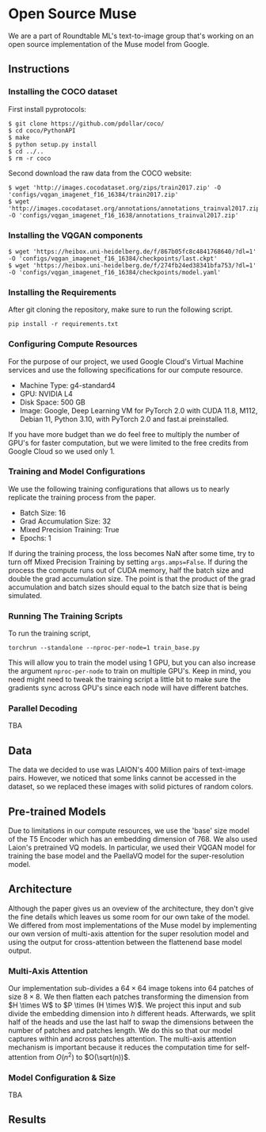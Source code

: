 # Open Source Muse
We are a part of Roundtable ML's text-to-image group that's working on an open source implementation of the Muse model from Google.
## Instructions
### Installing the COCO dataset
First install pyprotocols:
```
$ git clone https://github.com/pdollar/coco/
$ cd coco/PythonAPI
$ make
$ python setup.py install
$ cd ../..
$ rm -r coco
```

Second download the raw data from the COCO website:
```
$ wget 'http://images.cocodataset.org/zips/train2017.zip' -O 'configs/vqgan_imagenet_f16_16384/train2017.zip'
$ wget 'http://images.cocodataset.org/annotations/annotations_trainval2017.zip' -O 'configs/vqgan_imagenet_f16_1638/annotations_trainval2017.zip'
```
### Installing the VQGAN components
```
$ wget 'https://heibox.uni-heidelberg.de/f/867b05fc8c4841768640/?dl=1' -O 'configs/vqgan_imagenet_f16_16384/checkpoints/last.ckpt'
$ wget 'https://heibox.uni-heidelberg.de/f/274fb24ed38341bfa753/?dl=1' -O 'configs/vqgan_imagenet_f16_16384/checkpoints/model.yaml'
```
### Installing the Requirements
After git cloning the repository, make sure to run the following script.
```
pip install -r requirements.txt
```
### Configuring Compute Resources
For the purpose of our project, we used Google Cloud's Virtual Machine services and use the following specifications for our compute resource.

- Machine Type: g4-standard4
- GPU: NVIDIA L4
- Disk Space: 500 GB
- Image: Google, Deep Learning VM for PyTorch 2.0 with CUDA 11.8, M112, Debian 11, Python 3.10, with PyTorch 2.0 and fast.ai preinstalled.

If you have more budget than we do feel free to multiply the number of GPU's for faster computation, but we were limited to the free credits from Google Cloud so we used only 1.

### Training and Model Configurations
We use the following training configurations that allows us to nearly replicate the training process from the paper.
- Batch Size: 16
- Grad Accumulation Size: 32
- Mixed Precision Training: True
- Epochs: 1

If during the training process, the loss becomes NaN after some time, try to turn off Mixed Precision Training by setting `args.amps=False`. If during the process the compute runs out of CUDA memory, half the batch size and double the grad accumulation size. The point is that the product of the grad accumulation and batch sizes should equal to the batch size that is being simulated.

### Running The Training Scripts
To run the training script,
```
torchrun --standalone --nproc-per-node=1 train_base.py
```
This will allow you to train the model using 1 GPU, but you can also increase the argument `nproc-per-node` to train on multiple GPU's. Keep in mind, you need might need to tweak the training script a little bit to make sure the gradients sync across GPU's since each node will have different batches.

### Parallel Decoding
TBA

## Data
The data we decided to use was LAION's 400 Million pairs of text-image pairs. However, we noticed that some links cannot be accessed in the dataset, so we replaced these images with solid pictures of random colors. 

## Pre-trained Models
Due to limitations in our compute resources, we use the 'base' size model of the T5 Encoder which has an embedding dimension of 768. We also used Laion's pretrained VQ models. In particular, we used their VQGAN model for training the base model and the PaellaVQ model for the super-resolution model.

## Architecture
Although the paper gives us an oveview of the architecture, they don't give the fine details which leaves us some room for our own take of the model. We differed from most implementations of the Muse model by implementing our own version of multi-axis attention for the super resolution model and using the output for cross-attention between the flattenend base model output. 

### Multi-Axis Attention
Our implementation sub-divides a $64 \times 64$ image tokens into 64 patches of size $8 \times 8$. We then flatten each patches transforming the dimension from $H \times W\$ to $P \times (H \times W)\$. We project this input and sub divide the embedding dimension into $h$ different heads. Afterwards, we split half of the heads and use the last half to swap the dimensions between the number of patches and patches length. We do this so that our model captures within and across patches attention. The multi-axis attention mechanism is important because it reduces the computation time for self-attention from  $O(n^2)$ to $O(\sqrt(n))$.

### Model Configuration & Size
TBA

## Results
